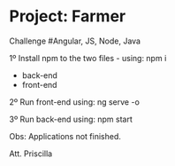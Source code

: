 # Project: Farmer
Challenge #Angular, JS, Node, Java

1º Install npm to the two files - using: npm i
* back-end 
* front-end

2º Run front-end using: ng serve -o


3º Run back-end using: npm start


Obs: Applications not finished.


Att.
Priscilla
